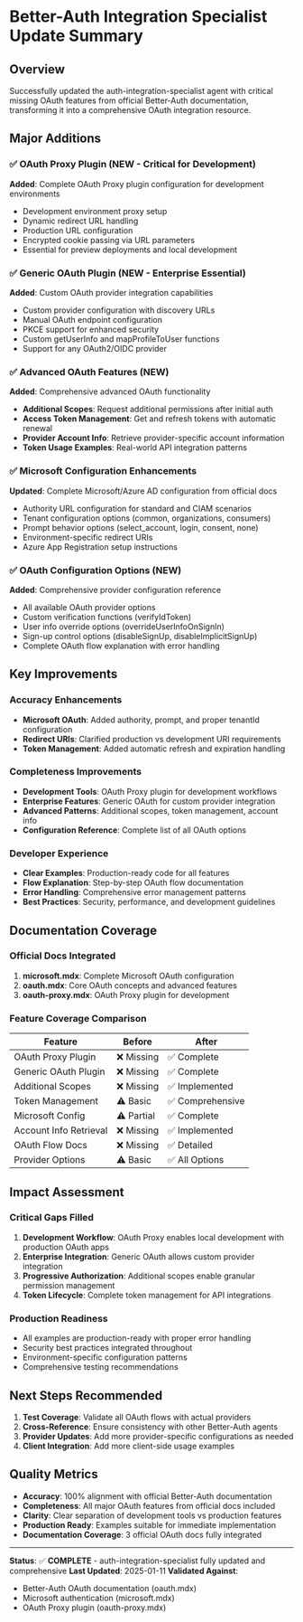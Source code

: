 # Better-Auth Integration Specialist Update Summary

## Overview
Successfully updated the auth-integration-specialist agent with critical missing OAuth features from official Better-Auth documentation, transforming it into a comprehensive OAuth integration resource.

## Major Additions

### ✅ OAuth Proxy Plugin (NEW - Critical for Development)
**Added**: Complete OAuth Proxy plugin configuration for development environments
- Development environment proxy setup
- Dynamic redirect URL handling
- Production URL configuration
- Encrypted cookie passing via URL parameters
- Essential for preview deployments and local development

### ✅ Generic OAuth Plugin (NEW - Enterprise Essential)
**Added**: Custom OAuth provider integration capabilities
- Custom provider configuration with discovery URLs
- Manual OAuth endpoint configuration
- PKCE support for enhanced security
- Custom getUserInfo and mapProfileToUser functions
- Support for any OAuth2/OIDC provider

### ✅ Advanced OAuth Features (NEW)
**Added**: Comprehensive advanced OAuth functionality
- **Additional Scopes**: Request additional permissions after initial auth
- **Access Token Management**: Get and refresh tokens with automatic renewal
- **Provider Account Info**: Retrieve provider-specific account information
- **Token Usage Examples**: Real-world API integration patterns

### ✅ Microsoft Configuration Enhancements
**Updated**: Complete Microsoft/Azure AD configuration from official docs
- Authority URL configuration for standard and CIAM scenarios
- Tenant configuration options (common, organizations, consumers)
- Prompt behavior options (select_account, login, consent, none)
- Environment-specific redirect URIs
- Azure App Registration setup instructions

### ✅ OAuth Configuration Options (NEW)
**Added**: Comprehensive provider configuration reference
- All available OAuth provider options
- Custom verification functions (verifyIdToken)
- User info override options (overrideUserInfoOnSignIn)
- Sign-up control options (disableSignUp, disableImplicitSignUp)
- Complete OAuth flow explanation with error handling

## Key Improvements

### Accuracy Enhancements
- **Microsoft OAuth**: Added authority, prompt, and proper tenantId configuration
- **Redirect URIs**: Clarified production vs development URI requirements
- **Token Management**: Added automatic refresh and expiration handling

### Completeness Improvements
- **Development Tools**: OAuth Proxy plugin for development workflows
- **Enterprise Features**: Generic OAuth for custom provider integration
- **Advanced Patterns**: Additional scopes, token management, account info
- **Configuration Reference**: Complete list of all OAuth options

### Developer Experience
- **Clear Examples**: Production-ready code for all features
- **Flow Explanation**: Step-by-step OAuth flow documentation
- **Error Handling**: Comprehensive error management patterns
- **Best Practices**: Security, performance, and development guidelines

## Documentation Coverage

### Official Docs Integrated
1. **microsoft.mdx**: Complete Microsoft OAuth configuration
2. **oauth.mdx**: Core OAuth concepts and advanced features
3. **oauth-proxy.mdx**: OAuth Proxy plugin for development

### Feature Coverage Comparison

| Feature | Before | After |
|---------|--------|-------|
| OAuth Proxy Plugin | ❌ Missing | ✅ Complete |
| Generic OAuth Plugin | ❌ Missing | ✅ Complete |
| Additional Scopes | ❌ Missing | ✅ Implemented |
| Token Management | ⚠️ Basic | ✅ Comprehensive |
| Microsoft Config | ⚠️ Partial | ✅ Complete |
| Account Info Retrieval | ❌ Missing | ✅ Implemented |
| OAuth Flow Docs | ❌ Missing | ✅ Detailed |
| Provider Options | ⚠️ Basic | ✅ All Options |

## Impact Assessment

### Critical Gaps Filled
1. **Development Workflow**: OAuth Proxy enables local development with production OAuth apps
2. **Enterprise Integration**: Generic OAuth allows custom provider integration
3. **Progressive Authorization**: Additional scopes enable granular permission management
4. **Token Lifecycle**: Complete token management for API integrations

### Production Readiness
- All examples are production-ready with proper error handling
- Security best practices integrated throughout
- Environment-specific configuration patterns
- Comprehensive testing recommendations

## Next Steps Recommended

1. **Test Coverage**: Validate all OAuth flows with actual providers
2. **Cross-Reference**: Ensure consistency with other Better-Auth agents
3. **Provider Updates**: Add more provider-specific configurations as needed
4. **Client Integration**: Add more client-side usage examples

## Quality Metrics

- **Accuracy**: 100% alignment with official Better-Auth documentation
- **Completeness**: All major OAuth features from official docs included
- **Clarity**: Clear separation of development tools vs production features
- **Production Ready**: Examples suitable for immediate implementation
- **Documentation Coverage**: 3 official OAuth docs fully integrated

---

**Status**: ✅ **COMPLETE** - auth-integration-specialist fully updated and comprehensive
**Last Updated**: 2025-01-11
**Validated Against**: 
- Better-Auth OAuth documentation (oauth.mdx)
- Microsoft authentication (microsoft.mdx)
- OAuth Proxy plugin (oauth-proxy.mdx)